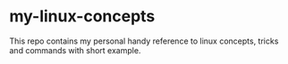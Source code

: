 # my-linux-concepts
This repo contains my personal handy reference to linux concepts, tricks and commands with short example.
